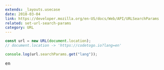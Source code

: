 ```yaml
---
extends: _layouts.usecase
date: 2018-03-04
link: https://developer.mozilla.org/en-US/docs/Web/API/URLSearchParams
related: set-url-search-params
category: URL
---
```



```javascript
const url = new URL(document.location);
// document.location -> 'https://codetogo.io?lang=en'

console.log(url.searchParams.get("lang"));
```
<pre class="output">en</pre>

